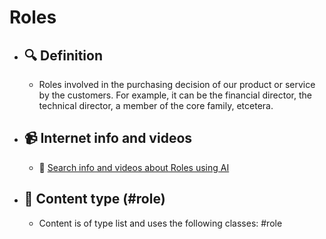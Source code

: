 # Roles
- ## 🔍 Definition
  - Roles involved in the purchasing decision of our product or service by the customers. For example, it can be the financial director, the technical director, a member of the core family, etcetera.
- ## 📹 Internet info and videos
  - 🤖 [Search info and videos about Roles using AI](https://www.perplexity.ai/search?q=videos+about+Roles:+Roles+involved+in+the+purchasing+decision+of+our+product+or+service+by+the+customers.+For+example,+it+can+be+the+financial+director,+the+technical+director,+a+family+member,+etcetera.
)
- ## 📰 Content type (#role)
  - Content is of type list and uses the following classes: #role

